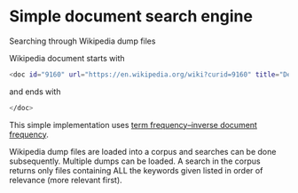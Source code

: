 # Simple document search engine 
Searching through Wikipedia dump files

Wikipedia document starts with
```sh
<doc id="9160" url="https://en.wikipedia.org/wiki?curid=9160" title="De jure">
```    
and ends with 
```sh
</doc>
```
This simple implementation uses [term frequency–inverse document frequency](https://en.wikipedia.org/wiki/Tf-idf).

Wikipedia dump files are loaded into a corpus and searches can be done subsequently. Multiple dumps can be loaded. A search in the corpus returns only files containing ALL the keywords given listed in order of relevance (more relevant first).
